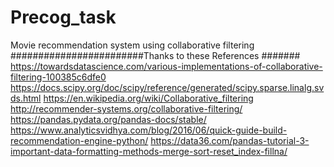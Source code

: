 # Precog_task
Movie recommendation system using collaborative filtering 
########################Thanks to these References #######
https://towardsdatascience.com/various-implementations-of-collaborative-filtering-100385c6dfe0
https://docs.scipy.org/doc/scipy/reference/generated/scipy.sparse.linalg.svds.html
https://en.wikipedia.org/wiki/Collaborative_filtering
http://recommender-systems.org/collaborative-filtering/
https://pandas.pydata.org/pandas-docs/stable/
https://www.analyticsvidhya.com/blog/2016/06/quick-guide-build-recommendation-engine-python/
https://data36.com/pandas-tutorial-3-important-data-formatting-methods-merge-sort-reset_index-fillna/
